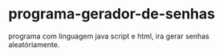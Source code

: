 # programa-gerador-de-senhas
programa com linguagem java script e html, ira gerar senhas aleatóriamente.
